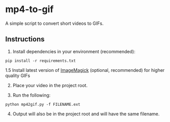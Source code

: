 # mp4-to-gif

A simple script to convert short videos to GIFs.

## Instructions

1. Install dependencies in your environment (recommended):
```commandline
pip install -r requirements.txt
```

1.5 Install latest version of [ImageMagick](https://imagemagick.org/script/download.php) (optional, recommended) for higher quality GIFs

2. Place your video in the project root.

3. Run the following:
```commandline
python mp42gif.py -f FILENAME.ext
```

4. Output will also be in the project root and will have the same filename.
